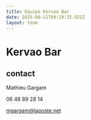 ```yaml
---
title: Équipe Kervao Bar
date: 2025-06-11T09:10:32.922Z
layout: team
---
```


# Kervao Bar

## contact 

Mathieu Gargam

06 48 89 28 14 

mgargam@laposte.net

